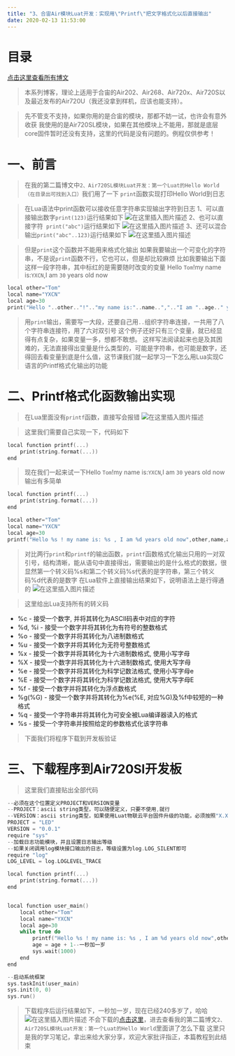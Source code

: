 ```yaml
---
title: "3、合宙Air模块Luat开发：实现用\"Printf\"把文字格式化以后直接输出"
date: 2020-02-13 11:53:00
---
```


# 目录

[点击这里查看所有博文](https://blog.csdn.net/weixin_44570083/article/details/104285283)

> 本系列博客，理论上适用于合宙的Air202、Air268、Air720x、Air720S以及最近发布的Air720U（我还没拿到样机，应该也能支持）。


> 先不管支不支持，如果你用的是合宙的模块，那都不妨一试，也许会有意外收获
我使用的是Air720SL模块，如果在其他模块上不能用，那就是底层core固件暂时还没有支持，这里的代码是没有问题的。例程仅供参考！

# 一、前言

> 在我的第二篇博文中`2、Air720SL模块Luat开发：第一个Luat的Hello World（在目录出可找到入口）`我们用了一下
> `print`函数实现打印Hello World到日志

> 在Lua语法中print函数可以接收任意字符串实现输出字符到日志
> 1、可以直接输出数字`print(123)`运行结果如下
> ![在这里插入图片描述](https://img-blog.csdnimg.cn/20200213105046567.png)
> 2、也可以直接字符` print("abc")`运行结果如下
> ![在这里插入图片描述](https://img-blog.csdnimg.cn/20200213105213956.png)
> 3、还可以混合输出`print("abc"..123)`运行结果如下
> ![在这里插入图片描述](https://img-blog.csdnimg.cn/20200213105321335.png)

>但是`print`这个函数并不能用来格式化输出
>如果我要输出一个可变化的字符串，不是说`print`函数不行，它也可以，但是却比较麻烦
>比如我要输出下面这样一段字符串，其中标红的是需要随时改变的变量
>Hello `Tom`!my name is:`YXCN`,I am `30` years old now

```c
local other="Tom"
local name="YXCN"
local age=30
print("Hello "..other.."!".."my name is:"..name..",".."I am "..age.." years old now")
```

>用`print`输出，需要写一大段，还要自己用`..`组织字符串连接，一共用了八个字符串连接符，用了六对双引号
>这个例子还好只有三个变量，就已经显得有点复杂，如果变量一多，想都不敢想。
>这样写法阅读起来也是及其困难的，无法直接得出变量是什么类型的，可能是字符串，也可能是数字，还得回去看变量到底是什么值，这节课我们就一起学习一下怎么用Lua实现C语言的Printf格式化输出的功能

# 二、Printf格式化函数输出实现

> 在Lua里面没有`printf`函数，直接写会报错
> ![在这里插入图片描述](https://img-blog.csdnimg.cn/20200213111500236.png) 

> 这里我们需要自己实现一下，代码如下

```c
local function printf(...)
	print(string.format(...))
end
```

> 现在我们一起来试一下Hello `Tom`!my name is:`YXCN`,I am `30` years old now输出有多简单

```c
local function printf(...)
	print(string.format(...))
end

local other="Tom"
local name="YXCN"
local age=30
printf("Hello %s ! my name is: %s , I am %d years old now",other,name,age)

```

> 对比两行`print`和`printf`的输出函数，`printf`函数格式化输出只用的一对双引号，结构清晰，能从语句中直接得出，需要输出的是什么格式的数据，很显然第一个转义码%s和第二个转义码%s代表的是字符串，第三个转义码%d代表的是数字
> 在Lua软件上直接输出结果如下，说明语法上是行得通的
> ![在这里插入图片描述](https://img-blog.csdnimg.cn/20200213112732472.png)

> 这里给出Lua支持所有的转义码 

* %c - 接受一个数字, 并将其转化为ASCII码表中对应的字符
* %d, %i - 接受一个数字并将其转化为有符号的整数格式
* %o - 接受一个数字并将其转化为八进制数格式
* %u - 接受一个数字并将其转化为无符号整数格式
* %x - 接受一个数字并将其转化为十六进制数格式, 使用小写字母
* %X - 接受一个数字并将其转化为十六进制数格式, 使用大写字母
* %e - 接受一个数字并将其转化为科学记数法格式, 使用小写字母e
* %E - 接受一个数字并将其转化为科学记数法格式, 使用大写字母E
* %f - 接受一个数字并将其转化为浮点数格式
* %g(%G) - 接受一个数字并将其转化为%e(%E, 对应%G)及%f中较短的一种格式
* %q - 接受一个字符串并将其转化为可安全被Lua编译器读入的格式
* %s - 接受一个字符串并按照给定的参数格式化该字符串


> 下面我们将程序下载到开发板验证

 # 三、下载程序到Air720Sl开发板

> 这里我们直接贴出全部代码

```c
--必须在这个位置定义PROJECT和VERSION变量
--PROJECT：ascii string类型，可以随便定义，只要不使用,就行
--VERSION：ascii string类型，如果使用Luat物联云平台固件升级的功能，必须按照"X.X.X"定义，X表示1位数字；否则可随便定义
PROJECT = "LED"
VERSION = "0.0.1"
require "sys"
--加载日志功能模块，并且设置日志输出等级
--如果关闭调用log模块接口输出的日志，等级设置为log.LOG_SILENT即可
require "log"
LOG_LEVEL = log.LOGLEVEL_TRACE

local function printf(...)
	print(string.format(...))
end


local function user_main()
	local other="Tom"
	local name="YXCN"
	local age=30
    while true do
		printf("Hello %s ! my name is: %s , I am %d years old now",other,name,age)
		age = age + 1--一秒加一岁
		sys.wait(1000)
	end
end

--启动系统框架
sys.taskInit(user_main)
sys.init(0, 0)
sys.run()


```

> 下载程序后运行结果如下，一秒加一岁，现在已经240多岁了，哈哈
> ![在这里插入图片描述](https://img-blog.csdnimg.cn/20200213113713240.png?x-oss-process=image/watermark,type_ZmFuZ3poZW5naGVpdGk,shadow_10,text_aHR0cHM6Ly9ibG9nLmNzZG4ubmV0L3dlaXhpbl80NDU3MDA4Mw==,size_16,color_FFFFFF,t_70)
> 不会下载的[点击这里](https://blog.csdn.net/weixin_44570083/article/details/104285283)，进去查看我的第二篇博文`2、Air720SL模块Luat开发：第一个Luat的Hello World`里面讲了怎么下载
> 这里只是我的学习笔记，拿出来给大家分享，欢迎大家批评指正，本篇教程到此结束